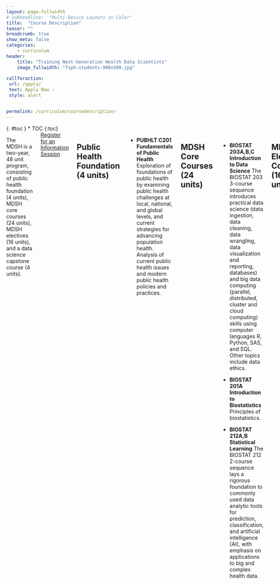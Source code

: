 ```yaml
---
layout: page-fullwidth
# subheadline:  "Multi-Device Layouts in Color"
title:  "Course Description"
teaser: ""
breadcrumb: true
show_meta: false
categories:
    - curriculum
header:
    title: "Training Next-Generation Health Data Scientists"
    image_fullwidth: "fsph-students-900x500.jpg"
    
callforaction:
 url: /apply/
 text: Apply Now ›
 style: alert


permalink: /curriculum/coursedescription/
---
```


<div class="row">
<div class="medium-4 medium-push-8 columns" markdown="1">
<div class="panel radius" markdown="1">
{: #toc }
*  TOC
{:toc}
</div>
</div><!-- /.medium-4.columns -->

<div class="medium-8 medium-pull-4 columns" markdown="1">

The MDSH is a two-year, 48 unit program, consisting of public health foundation (4 units), MDSH core courses (24 units), MDSH electives (16 units), and a data science capstone course (4 units).

<div class="row t60 b60">
        <div class="small-12 text-center columns">
            <a class="button large radius info" href="https://ucla.zoom.us/meeting/register/tJIuc-mtqj0qG91cHwVA2wEnn3WDwxVEio-p">Register for an Information Session</a>
        </div><!-- /.small-12.columns -->
</div><!-- /.row -->

## Public Health Foundation (4 units)

* **PUBHLT C201 Fundamentals of Public Health** Exploration of foundations of public health by examining public health challenges at local, national, and global levels, and current strategies for advancing population health. Analysis of current public health issues and modern public health policies and practices.

## MDSH Core Courses (24 units)

* **BIOSTAT 203A,B,C Introduction to Data Science** The BIOSTAT 203 3-course sequence introduces practical data science (data ingestion, data cleaning, data wrangling, data visualization and reporting, databases) and big data computing (parallel, distributed, cluster and cloud computing) skills using computer languages R, Python, SAS, and SQL. Other topics include data ethics.

* **BIOSTAT 201A Introduction to Biostatistics** Principles of biostatistics.

* **BIOSTAT 212A,B Statistical Learning** The BIOSTAT 212 2-course sequence lays a rigorous foundation to commonly used data analytic tools for prediction, classification, and artificial intelligence (AI), with emphasis on applications to big and complex health data.

## MDSH Elective Courses (16 units)

MDSH students take at least 4 elective courses from the following list.

* **BIOSTAT 218 Observational Health Data Science and Informatics** An introduction to observational research in the health data sciences. Topics include disease cohort characterization, patient-level prediction and population-level estimation using administrative claims and electronic health records. Lectures will cover an introduction of observational health databases, a common data model for representing patient trajectories through healthcare systems, tools to manipulate data while preserving patient privacy theory of patient-level prediction and casual inference from observational data, and best practices for generating reproducible and reliable observational studies. Introductory theory will demonstrate how linear and generalized linear modeling is used in observational studies. Weekly practical laboratories will demonstrate the methods discussed in lecture. Laboratories will use SQL and R software, and regular homework assignments will re-enforce theoretical work with practical application using large-scale synthetic and real-world example databases. Students will design and complete a data analysis project that reflects the best practices covered in this course and translate their results into an oral presentation and written report.

* **BIOSTAT 217 Health Decision Making** The course will provide a data analytic perspective to medical decision making in contemporary clinical research and development. Students in this course will be introduced to the evidence-based and model-based approaches in decision sciences by properly harnessing the increasingly complex and large body of information. Particular emphasis will be placed on quantitative data analysis within the Bayesian and frequentist paradigms of statistical modeling and their connections to medical decision making. The course will adopt a hands-on approach to data analysis and medical decision making by incorporating a rich and diverse set of examples from actual clinical trials and other areas of medical research.

* **BIOSTAT 215 Survival Analysis** Data science methods for survival and life time data.

* **BIOSTAT 231 Statistical Power and Sample Size Methods for Health Research** Sample size and power analysis methods for common study designs, including comparisons of means and proportions, ANOVA, time-to-event data, group sequential trials, linear regression, cluster randomized trials and multilevel data, with emphasis on designing randomized trials. Discussion also of multiple endpoints.

* **BIOSTAT M234 Applied Bayesian Inference** Bayesian approach to statistical inference, with emphasis on biomedical applications and concepts rather than mathematical theory. Topics include large sample Bayes inference from likelihoods, noninformative and conjugate priors, empirical Bayes, Bayesian approaches to linear and nonlinear regression, model selection, Bayesian hypothesis testing, and numerical methods.

* **BIOSTAT M236 Longitudinal Data** Analysis of continuous responses for which multivariate normal model may be assumed. Students learn how to think about longitudinal data, plot data, and how to specify mean and variance of longitudinal response. Advanced topics include introductions to clustered, multivariate, and discrete longitudinal data.

* **BIOSTAT 410 Clinical Trials** Design of studies to assess anti-tumor response; randomization, historical controls, p-values, size of study, and stratification in human experimentation; various types of controls; prognostic factors, survivorship studies, and design of prognostic studies; organization of clinical trials – administration comparability, protocols, clinical standards, data collection and management.

## MDSH Capstone (4 units)

* **BIOSTAT 401 Data Science Capstone** A capstone project that consists of an original written analysis and an oral presentation that addresses an applied health-related data science topic and advances existing skills and techniques in healthcare or public health. Communication skills for professionals. Data ethics training.

<div class="row t60 b60">
        <div class="small-12 text-center columns">
            <a class="button large radius info" href="https://ucla.zoom.us/meeting/register/tJIuc-mtqj0qG91cHwVA2wEnn3WDwxVEio-p">Register for an Information Session</a>
        </div><!-- /.small-12.columns -->
</div><!-- /.row -->

</div><!-- /.medium-8.columns -->
</div><!-- /.row -->

